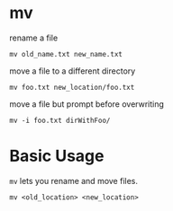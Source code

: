 # mv

rename a file

    mv old_name.txt new_name.txt


move a file to a different directory

    mv foo.txt new_location/foo.txt


move a file but prompt before overwriting

    mv -i foo.txt dirWithFoo/



# Basic Usage

`mv` lets you rename and move files.

    mv <old_location> <new_location>


